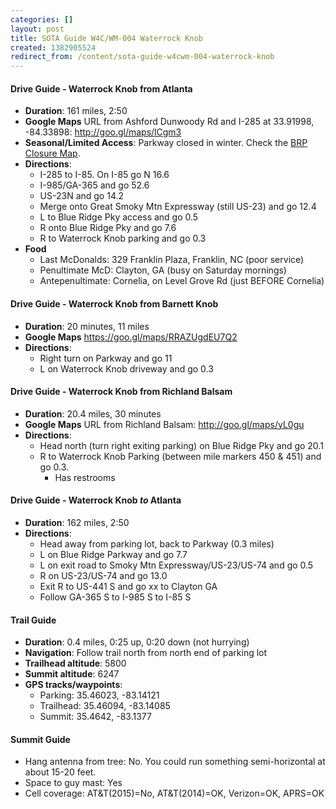 ```yaml
---
categories: []
layout: post
title: SOTA Guide W4C/WM-004 Waterrock Knob
created: 1382905524
redirect_from: /content/sota-guide-w4cwm-004-waterrock-knob
---
```

#### Drive Guide - Waterrock Knob from Atlanta

* **Duration**: 161 miles, 2:50
* **Google Maps** URL from Ashford Dunwoody Rd and I-285 at 33.91998, -84.33898: http://goo.gl/maps/lCgm3
* **Seasonal/Limited Access**: Parkway closed in winter.  Check the [BRP Closure Map](http://www.nps.gov/maps/blri/road-closures/).
* **Directions**:
    * I-285 to I-85. On I-85 go N 16.6
    * I-985/GA-365 and go 52.6
    * US-23N and go 14.2
    * Merge onto Great Smoky Mtn Expressway (still US-23) and go 12.4
    * L to Blue Ridge Pky access and go 0.5
    * R onto Blue Ridge Pky and go 7.6
    * R to Waterrock Knob parking and go 0.3
* **Food**
    * Last McDonalds: 329 Franklin Plaza, Franklin, NC (poor service)
    * Penultimate McD: Clayton, GA (busy on Saturday mornings)
    * Antepenultimate: Cornelia, on Level Grove Rd (just BEFORE Cornelia)

#### Drive Guide - Waterrock Knob from Barnett Knob
* **Duration**: 20 minutes, 11 miles
* **Google Maps** https://goo.gl/maps/RRAZUgdEU7Q2
* **Directions**:
    * Right turn on Parkway and go 11
    * L on Waterrock Knob driveway and go 0.3

#### Drive Guide - Waterrock Knob from Richland Balsam

* **Duration**: 20.4 miles, 30 minutes
* **Google Maps** URL from Richland Balsam: http://goo.gl/maps/yL0gu 
* **Directions**:
    * Head north (turn right exiting parking) on Blue Ridge Pky and go 20.1
    * R to Waterrock Knob Parking (between mile markers 450 & 451) and go 0.3.
        * Has restrooms

#### Drive Guide - Waterrock Knob *to* Atlanta

* **Duration**: 162 miles, 2:50
* **Directions**:
	* Head away from parking lot, back to Parkway (0.3 miles)
	* L on Blue Ridge Parkway and go 7.7
	* L on exit road to Smoky Mtn Expressway/US-23/US-74 and go 0.5
	* R on US-23/US-74 and go 13.0
	* Exit R to US-441 S and go xx to Clayton GA
	* Follow GA-365 S to I-985 S to I-85 S

#### Trail Guide

* **Duration**: 0.4 miles, 0:25 up, 0:20 down (not hurrying)
* **Navigation**: Follow trail north from north end of parking lot
* **Trailhead altitude**: 5800
* **Summit altitude**: 6247
* **GPS tracks/waypoints**:
    * Parking: 35.46023, -83.14121
    * Trailhead: 35.46094, -83.14085
	* Summit: 35.4642, -83.1377

#### Summit Guide

* Hang antenna from tree: No.  You could run something semi-horizontal at about 15-20 feet.
* Space to guy mast: Yes
* Cell coverage: AT&T(2015)=No, AT&T(2014)=OK, Verizon=OK, APRS=OK
